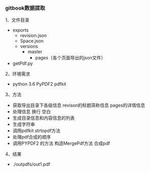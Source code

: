 ### gitbook数据提取

1、文件目录

+ exports
  +  revision.json
  + Space.json
  + versions
    + master
      + pages（各个页面导出的json文件）
+ getPdf.py

2、环境需求

+ python 3.6  PyPDF2  pdfkit

3、方法

+ 获取导出目录下各级信息 revison的标题简称信息 pages的详情信息
+ 处理信息 换行 空白 
+ 生成目录信息和内容信息的列表
+ 生成字符串
+ 调用pdfkit strtopdf方法
+ 处理pdf合成的顺序
+ 调用PYPDF2 的方法 构造MergePdf方法 合成pdf

4、结果

+ ./outpdfs/out1.pdf
